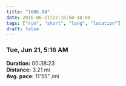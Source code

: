```yaml
---
title: "1606.04"
date: 2016-06-21T22:16:50-10:00
tags: ["run", "short", "long", "location"]
draft: false
---
```


### Tue, Jun 21, 5:16 AM

**Duration:** 00:38:23  
**Distance:** 3.21 mi  
**Avg. pace:** 11'55" /mi
